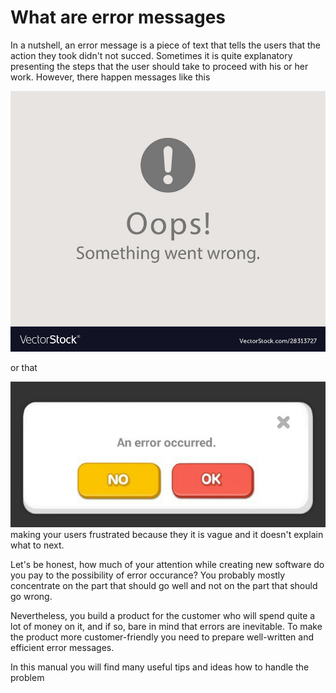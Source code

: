 # What are error messages #

In a nutshell, an error message is a piece of text that tells the users that the action they took didn't not succed.  Sometimes it is quite explanatory presenting the steps that the user should take to proceed with his or her work. However, there happen messages like this 

![oops](oops.jpg)

or that

![wrong_message](wrong_message.png) 
making your users frustrated because they it is vague and it doesn't explain what to next. 

Let's be honest, how much of your attention while creating new software do you pay to the possibility of error occurance?
You probably mostly concentrate on the part that should go well and not on the part that should go wrong.

Nevertheless, you build a product for the customer who will spend quite a lot of money on it, and if so, bare in mind that errors are inevitable. To make the product more customer-friendly you need to prepare well-written and efficient error messages.

In this manual you will find many useful tips and ideas how to handle the problem